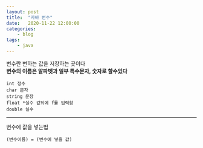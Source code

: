 ```yaml
---
layout: post
title:	"자바 변수"
date:	2020-11-22 12:00:00
categories:
    - blog
tags:
    - java
---
```

변수란 변하는 값을 저장하는 곳이다   
__변수의 이름은 알파벳과 일부 특수문자, 숫자로 할수있다__
```
int 정수
char 문자
string 문장
float *실수 값뒤에 f를 입력함
double 실수
```
***
변수에 값을 넣는법
```
(변수이름) = (변수에 넣을 값)
```
